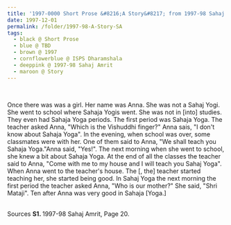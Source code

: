 ```yaml
---
title: '1997-0000 Short Prose &#8216;A Story&#8217; from 1997-98 Sahaj Amrit, Page 20'
date: 1997-12-01
permalink: /folder/1997-98-A-Story-SA
tags:
  - black @ Short Prose
  - blue @ TBD
  - brown @ 1997
  - cornflowerblue @ ISPS Dharamshala
  - deeppink @ 1997-98 Sahaj Amrit
  - maroon @ Story
---
```


<br>

<p>
Once there was was a girl. Her name was Anna. She was not a Sahaj Yogi. She went to school where Sahaja Yogis went. She was not in [into] studies. They even had Sahaja Yoga periods. The first period was Sahaja Yoga. The teacher asked Anna, "Which is the Vishuddhi finger?" Anna sais, "I don't know about Sahaja Yoga". In the evening, when school was over, some classmates were with her. One of them said to Anna, "We shall teach you Sahaja Yoga."Anna said, "Yes!". The next morning when she went to school, she knew a bit about Sahaja Yoga. At the end of all the classes the teacher said to Anna, "Come with me to my house and I will teach you Sahaj Yoga". When Anna went to the teacher's house. The [, the] teacher started teaching her, she started being good. In Sahaj Yoga the next morning the first period the teacher asked Anna, "Who is our mother?" She said, "Shri Mataji". Ten after Anna was very good in Sahaja [Yoga.]

</p>

<br>

<wave-list>
<list-title color="DarkSeaGreen" width="40">Sources</list-title>
  <list-item color="BlanchedAlmond"  width="280"><b>S1. </b> 1997-98 Sahaj Amrit, Page 20.</list-item>
</wave-list>